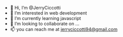 - 👋 Hi, I’m @JerryCiccotti
- 👀 I’m interested in web development
- 🌱 I’m currently learning javascript
- 💞️ I’m looking to collaborate on ...
- 📫 you can reach me at jerryciccotti94@gmail.com

<!---
JerryCiccotti/JerryCiccotti is a ✨ special ✨ repository because its `README.md` (this file) appears on your GitHub profile.
You can click the Preview link to take a look at your changes.
--->
